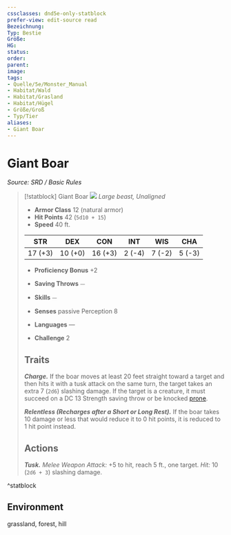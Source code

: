 ```yaml
---
cssclasses: dnd5e-only-statblock
prefer-view: edit-source read
Bezeichnung: 
Typ: Bestie
Größe: 
HG: 
status:
order:
parent:
image: 
tags:
- Quelle/5e/Monster_Manual
- Habitat/Wald
- Habitat/Grasland
- Habitat/Hügel
- Größe/Groß
- Typ/Tier
aliases:
- Giant Boar
---
```

# Giant Boar
*Source: SRD / Basic Rules*  

> [!statblock] Giant Boar
> ![](compendium/bestiary/beast/token/giant-boar.png#token)
> *Large beast, Unaligned*
> 
> - **Armor Class** 12  (natural armor)
> - **Hit Points** 42 (`5d10 + 15`)
> - **Speed** 40 ft.
> 
> |STR|DEX|CON|INT|WIS|CHA|
> |:---:|:---:|:---:|:---:|:---:|:---:|
> |17 (+3)|10 (+0)|16 (+3)| 2 (-4)| 7 (-2)| 5 (-3)|
> 
> - **Proficiency Bonus** +2
> - **Saving Throws** ⏤
> - **Skills** ⏤
> - **Senses** passive Perception 8
> 
> - **Languages** —
> - **Challenge** 2
> 
> ## Traits
> 
> ***Charge.*** If the boar moves at least 20 feet straight toward a target and then hits it with a tusk attack on the same turn, the target takes an extra 7 (`2d6`) slashing damage. If the target is a creature, it must succeed on a DC 13 Strength saving throw or be knocked [prone](rules/conditions.md#prone).
> 
> ***Relentless (Recharges after a Short or Long Rest).*** If the boar takes 10 damage or less that would reduce it to 0 hit points, it is reduced to 1 hit point instead.
> 
> ## Actions
> 
> ***Tusk.*** *Melee Weapon Attack:* +5 to hit, reach 5 ft., one target. *Hit:* 10 (`2d6 + 3`) slashing damage.

^statblock

## Environment

grassland, forest, hill